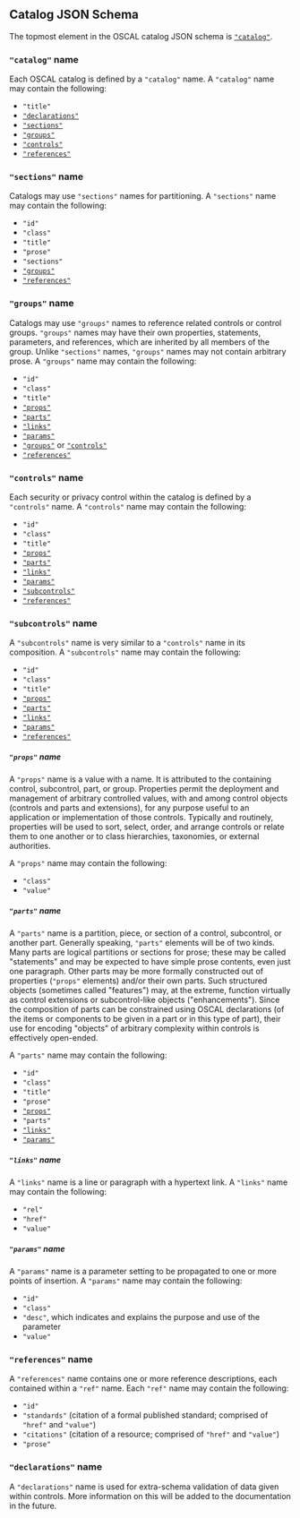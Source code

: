 ## Catalog JSON Schema

The topmost element in the OSCAL catalog JSON schema is [`"catalog"`](#catalog-name).

### `"catalog"` name

Each OSCAL catalog is defined by a `"catalog"` name. A `"catalog"` name may contain the following:

* `"title"`
* [`"declarations"`](#declarations-name)
* [`"sections"`](#sections-name)
* [`"groups"`](#groups-name)
* [`"controls"`](#controls-name)
* [`"references"`](#references-name)

### `"sections"` name

Catalogs may use `"sections"` names for partitioning. A `"sections"` name may contain the following:

* `"id"`
* `"class"`
* `"title"`
* `"prose"`
* `"sections"`
* [`"groups"`](#groups-name)
* [`"references"`](#references-name)

### `"groups"` name

Catalogs may use `"groups"` names to reference related controls or control groups. `"groups"` names may have their own properties, statements, parameters, and references, which are inherited by all members of the group. Unlike `"sections"` names, `"groups"` names may not contain arbitrary prose. A `"groups"` name may contain the following:

* `"id"`
* `"class"`
* `"title"`
* [`"props"`](#props-name)
* [`"parts"`](#parts-name)
* [`"links"`](#links-name)
* [`"params"`](#params-name)
* [`"groups"`](#groups-name) or [`"controls"`](#controls-name)
* [`"references"`](#references-name)

### `"controls"` name

Each security or privacy control within the catalog is defined by a `"controls"` name. A `"controls"` name may contain the following:

* `"id"`
* `"class"`
* `"title"`
* [`"props"`](#props-name)
* [`"parts"`](#parts-name)
* [`"links"`](#links-name)
* [`"params"`](#params-name)
* [`"subcontrols"`](#subcontrols-name)
* [`"references"`](#references-name)

### `"subcontrols"` name

A `"subcontrols"` name is very similar to a `"controls"` name in its composition. A `"subcontrols"` name may contain the following:

* `"id"`
* `"class"`
* `"title"`
* [`"props"`](#props-name)
* [`"parts"`](#parts-name)
* [`"links"`](#links-name)
* [`"params"`](#params-name)
* [`"references"`](#references-name)

##### `"props"` name

A `"props"` name is a value with a name. It is attributed to the containing control, subcontrol, part, or group. Properties permit the deployment and management of arbitrary controlled values, with and among control objects (controls and parts and extensions), for any purpose useful to an application or implementation of those controls. Typically and routinely, properties will be used to sort, select, order, and arrange controls or relate them to one another or to class hierarchies, taxonomies, or external authorities.

A `"props"` name may contain the following:

* `"class"`
* `"value"`

##### `"parts"` name

A `"parts"` name is a partition, piece, or section of a control, subcontrol, or another part. Generally speaking, `"parts"` elements will be of two kinds. Many parts are logical partitions or sections for prose; these may be called "statements" and may be expected to have simple prose contents, even just one paragraph. Other parts may be more formally constructed out of properties (`"props"` elements) and/or their own parts. Such structured objects (sometimes called "features") may, at the extreme, function virtually as control extensions or subcontrol-like objects ("enhancements"). Since the composition of parts can be constrained using OSCAL declarations (of the items or components to be given in a part or in this type of part), their use for encoding "objects" of arbitrary complexity within controls is effectively open-ended.

A `"parts"` name may contain the following:

* `"id"`
* `"class"`
* `"title"`
* `"prose"`
* [`"props"`](#props-name)
* `"parts"`
* [`"links"`](#links-name)
* [`"params"`](#params-name)

##### `"links"` name

A `"links"` name is a line or paragraph with a hypertext link. A `"links"` name may contain the following:

* `"rel"`
* `"href"`
* `"value"`

##### `"params"` name

A `"params"` name is a parameter setting to be propagated to one or more points of insertion. A `"params"` name may contain the following:

* `"id"`
* `"class"`
* `"desc"`, which indicates and explains the purpose and use of the parameter
* `"value"`

### `"references"` name

A `"references"` name contains one or more reference descriptions, each contained within a `"ref"` name. Each `"ref"` name may contain the following:

* `"id"`
* `"standards"` (citation of a formal published standard; comprised of `"href"` and `"value"`)
* `"citations"` (citation of a resource; comprised of `"href"` and `"value"`)
* `"prose"`

### `"declarations"` name

A `"declarations"` name is used for extra-schema validation of data given within controls. More information on this will be added to the documentation in the future.
